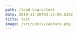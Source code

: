 ```yaml
---
path: /load-board/test
date: 2019-11-28T03:22:09.628Z
title: test
image: /src/posts/capture.png
---
```

![]()
